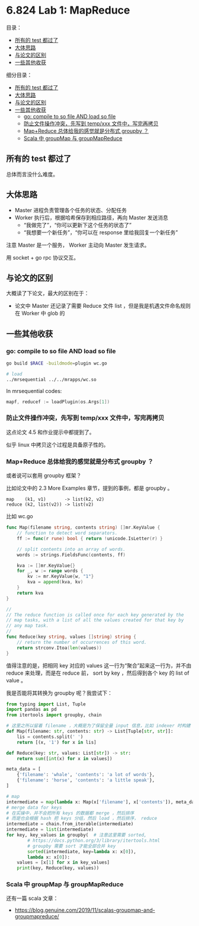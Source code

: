 # 6.824 Lab 1: MapReduce

目录：

<!-- @import "[TOC]" {cmd="toc" depthFrom=2 depthTo=2 orderedList=false} -->

<!-- code_chunk_output -->

- [所有的 test 都过了](#所有的-test-都过了)
- [大体思路](#大体思路)
- [与论文的区别](#与论文的区别)
- [一些其他收获](#一些其他收获)

<!-- /code_chunk_output -->

细分目录：

<!-- @import "[TOC]" {cmd="toc" depthFrom=2 depthTo=6 orderedList=false} -->

<!-- code_chunk_output -->

- [所有的 test 都过了](#所有的-test-都过了)
- [大体思路](#大体思路)
- [与论文的区别](#与论文的区别)
- [一些其他收获](#一些其他收获)
  - [go: compile to so file AND load so file](#go-compile-to-so-file-and-load-so-file)
  - [防止文件操作冲突，先写到 temp/xxx 文件中，写完再拷贝](#防止文件操作冲突先写到-tempxxx-文件中写完再拷贝)
  - [Map+Reduce 总体给我的感觉就是分布式 groupby ？](#mapreduce-总体给我的感觉就是分布式-groupby-)
  - [Scala 中 groupMap 与 groupMapReduce](#scala-中-groupmap-与-groupmapreduce)

<!-- /code_chunk_output -->

## 所有的 test 都过了

总体而言没什么难度。

## 大体思路

- Master 进程负责管理各个任务的状态、分配任务
- Worker 执行后，根据哈希保存到相应路径，再向 Master 发送消息
  - “我做完了”，“你可以更新下这个任务的状态了”
  - “我想要一个新任务”，“你可以在 response 里给我回复一个新任务”

注意 Master 是一个服务， Worker 主动向 Master 发生请求。

用 socket + go rpc 协议交互。

## 与论文的区别

大概读了下论文，最大的区别在于：
- 论文中 Master 还记录了需要 Reduce 文件 list ，但是我是机遇文件命名规则在 Worker 中 glob 的

## 一些其他收获

### go: compile to so file AND load so file

```bash
go build $RACE -buildmode=plugin wc.go

# load
../mrsequential ../../mrapps/wc.so
```

In mrsequential codes:

```go
mapf, reducef := loadPlugin(os.Args[1])
```

### 防止文件操作冲突，先写到 temp/xxx 文件中，写完再拷贝

这点论文 4.5 和作业提示中都提到了。

似乎 linux 中拷贝这个过程是具备原子性的。

### Map+Reduce 总体给我的感觉就是分布式 groupby ？

或者说可以套用 groupby 框架？

比如论文中的 2.3 More Examples 章节，提到的事例，都是 groupby 。

```
map    (k1, v1)       -> list(k2, v2)
reduce (k2, list(v2)) -> list(v2)
```

比如 wc.go

```go
func Map(filename string, contents string) []mr.KeyValue {
	// function to detect word separators.
	ff := func(r rune) bool { return !unicode.IsLetter(r) }

	// split contents into an array of words.
	words := strings.FieldsFunc(contents, ff)

	kva := []mr.KeyValue{}
	for _, w := range words {
		kv := mr.KeyValue{w, "1"}
		kva = append(kva, kv)
	}
	return kva
}

//
// The reduce function is called once for each key generated by the
// map tasks, with a list of all the values created for that key by
// any map task.
//
func Reduce(key string, values []string) string {
	// return the number of occurrences of this word.
	return strconv.Itoa(len(values))
}
```

值得注意的是，把相同 key 对应的 values 这一行为“聚合”起来这一行为，并不由 reduce 来处理，而是在 reduce 前， sort by key ，然后得到各个 key 的 list of value 。

我是否能将其转换为 groupby 呢？我尝试下：

```python
from typing import List, Tuple
import pandas as pd
from itertools import groupby, chain

# 这里之所以留着 filename ，大概是为了保留全量 input 信息，比如 indexer 时构建 values 时会用到
def Map(filename: str, contents: str) -> List[Tuple[str, str]]:
    lis = contents.split(' ')
    return [(x, '1') for x in lis]

def Reduce(key: str, values: List[str]) -> str:
    return sum([int(x) for x in values])

meta_data = [
    {'filename': 'whale', 'contents': 'a lot of words'},
    {'filename': 'horse', 'contents': 'a little speak'},
]

# map
intermediate = map(lambda x: Map(x['filename'], x['contents']), meta_data)
# merge data for keys
# 在实操中，并不会把所有 keys 的数据都 merge ，然后排序
# 而是也会根据 hash 把 keys 分组，然后 load ，然后排序， reduce
intermediate = chain.from_iterable(intermediate)
intermediate = list(intermediate)
for key, key_values in groupby(  # 注意这里需要 sorted,
        # https://docs.python.org/3/library/itertools.html
        # groupby 需要 sort 才能全部合并 key
        sorted(intermediate, key=lambda x: x[0]),
        lambda x: x[0]):
    values = [x[1] for x in key_values]
    print(key, Reduce(key, values))
```

### Scala 中 groupMap 与 groupMapReduce

还有一篇 scala 文章：
- https://blog.genuine.com/2019/11/scalas-groupmap-and-groupmapreduce/
